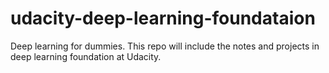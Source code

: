 # udacity-deep-learning-foundataion
Deep learning for dummies. This repo will include the notes and projects in deep learning foundation at Udacity.
